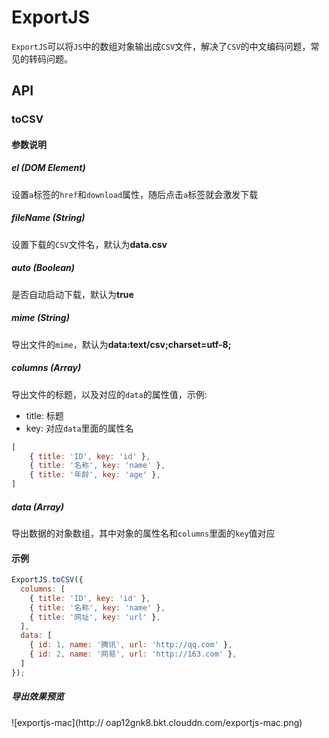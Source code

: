 # ExportJS
`ExportJS`可以将`JS`中的数组对象输出成`CSV`文件，解决了`CSV`的中文编码问题，常见的转码问题。

## API

### toCSV

#### 参数说明

##### el (DOM Element)
设置`a`标签的`href`和`download`属性，随后点击`a`标签就会激发下载

##### fileName (String)
设置下载的`CSV`文件名，默认为**data.csv**

##### auto (Boolean)
是否自动启动下载，默认为**true**

##### mime (String)
导出文件的`mime`，默认为**data:text/csv;charset=utf-8;**

##### columns (Array)
导出文件的标题，以及对应的`data`的属性值，示例:

- title: 标题
- key: 对应`data`里面的属性名

```js
[
    { title: 'ID', key: 'id' },
    { title: '名称', key: 'name' },
    { title: '年龄', key: 'age' },
]
```

##### data (Array)
导出数据的对象数组，其中对象的属性名和`columns`里面的`key`值对应

#### 示例

```js
ExportJS.toCSV({
  columns: [
    { title: 'ID', key: 'id' },
    { title: '名称', key: 'name' },
    { title: '网址', key: 'url' },
  ],
  data: [
    { id: 1, name: '腾讯', url: 'http://qq.com' },
    { id: 2, name: '网易', url: 'http://163.com' },
  ]
});
```

##### 导出效果预览

![exportjs-mac](http://
oap12gnk8.bkt.clouddn.com/exportjs-mac.png)
